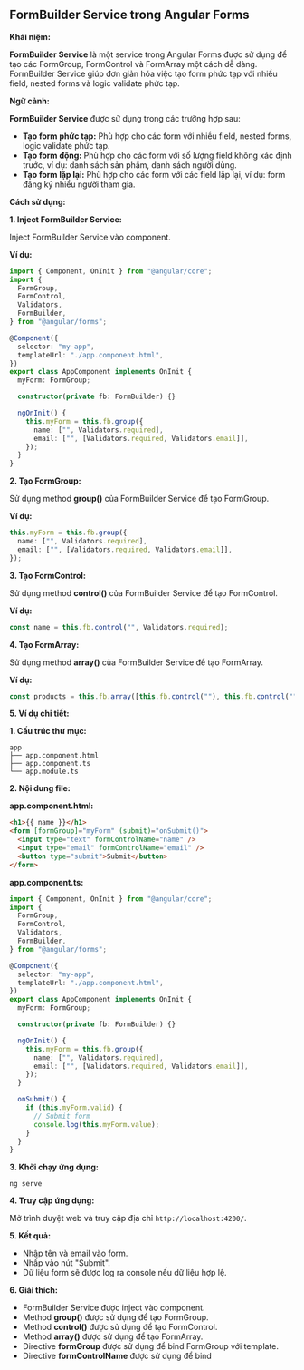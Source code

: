 ## FormBuilder Service trong Angular Forms

**Khái niệm:**

**FormBuilder Service** là một service trong Angular Forms được sử dụng để tạo các FormGroup, FormControl và FormArray một cách dễ dàng. FormBuilder Service giúp đơn giản hóa việc tạo form phức tạp với nhiều field, nested forms và logic validate phức tạp.

**Ngữ cảnh:**

**FormBuilder Service** được sử dụng trong các trường hợp sau:

- **Tạo form phức tạp:** Phù hợp cho các form với nhiều field, nested forms, logic validate phức tạp.
- **Tạo form động:** Phù hợp cho các form với số lượng field không xác định trước, ví dụ: danh sách sản phẩm, danh sách người dùng.
- **Tạo form lặp lại:** Phù hợp cho các form với các field lặp lại, ví dụ: form đăng ký nhiều người tham gia.

**Cách sử dụng:**

**1. Inject FormBuilder Service:**

Inject FormBuilder Service vào component.

**Ví dụ:**

```typescript
import { Component, OnInit } from "@angular/core";
import {
  FormGroup,
  FormControl,
  Validators,
  FormBuilder,
} from "@angular/forms";

@Component({
  selector: "my-app",
  templateUrl: "./app.component.html",
})
export class AppComponent implements OnInit {
  myForm: FormGroup;

  constructor(private fb: FormBuilder) {}

  ngOnInit() {
    this.myForm = this.fb.group({
      name: ["", Validators.required],
      email: ["", [Validators.required, Validators.email]],
    });
  }
}
```

**2. Tạo FormGroup:**

Sử dụng method **group()** của FormBuilder Service để tạo FormGroup.

**Ví dụ:**

```typescript
this.myForm = this.fb.group({
  name: ["", Validators.required],
  email: ["", [Validators.required, Validators.email]],
});
```

**3. Tạo FormControl:**

Sử dụng method **control()** của FormBuilder Service để tạo FormControl.

**Ví dụ:**

```typescript
const name = this.fb.control("", Validators.required);
```

**4. Tạo FormArray:**

Sử dụng method **array()** của FormBuilder Service để tạo FormArray.

**Ví dụ:**

```typescript
const products = this.fb.array([this.fb.control(""), this.fb.control("")]);
```

**5. Ví dụ chi tiết:**

**1. Cấu trúc thư mục:**

```
app
├── app.component.html
├── app.component.ts
└── app.module.ts
```

**2. Nội dung file:**

**app.component.html:**

```html
<h1>{{ name }}</h1>
<form [formGroup]="myForm" (submit)="onSubmit()">
  <input type="text" formControlName="name" />
  <input type="email" formControlName="email" />
  <button type="submit">Submit</button>
</form>
```

**app.component.ts:**

```typescript
import { Component, OnInit } from "@angular/core";
import {
  FormGroup,
  FormControl,
  Validators,
  FormBuilder,
} from "@angular/forms";

@Component({
  selector: "my-app",
  templateUrl: "./app.component.html",
})
export class AppComponent implements OnInit {
  myForm: FormGroup;

  constructor(private fb: FormBuilder) {}

  ngOnInit() {
    this.myForm = this.fb.group({
      name: ["", Validators.required],
      email: ["", [Validators.required, Validators.email]],
    });
  }

  onSubmit() {
    if (this.myForm.valid) {
      // Submit form
      console.log(this.myForm.value);
    }
  }
}
```

**3. Khởi chạy ứng dụng:**

```
ng serve
```

**4. Truy cập ứng dụng:**

Mở trình duyệt web và truy cập địa chỉ `http://localhost:4200/`.

**5. Kết quả:**

- Nhập tên và email vào form.
- Nhấp vào nút "Submit".
- Dữ liệu form sẽ được log ra console nếu dữ liệu hợp lệ.

**6. Giải thích:**

- FormBuilder Service được inject vào component.
- Method **group()** được sử dụng để tạo FormGroup.
- Method **control()** được sử dụng để tạo FormControl.
- Method **array()** được sử dụng để tạo FormArray.
- Directive **formGroup** được sử dụng để bind FormGroup với template.
- Directive **formControlName** được sử dụng để bind
